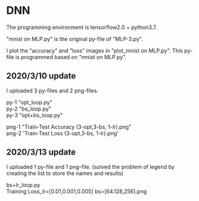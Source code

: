 # DNN

The programming environment is tensorflow2.0 + python3.7.

"mnist on MLP.py" is the original py-file of "MLP-3.py".

I plot the "accuracy" and "loss" images in "plot_mnist on MLP.py". This py-file is programmed based on "mnist on MLP.py".


## 2020/3/10 update

I uploaded 3 py-files and 2 png-files.

py-1 "opt_loop.py"  
py-2 "bs_loop.py"   
py-3 "opt+bs_loop.py"  

png-1 "Train-Test Accuracy (3-opt,3-bs, 1-lr).png"  
png-2 'Train-Test Loss (3-opt,3-bs, 1-lr).png' 


## 2020/3/13 update

I uploaded 1 py-file and 1 png-file. (solved the problem of legend by creating the list to store the names and results)

bs+lr_loop.py  
Training Loss_lr=[0.01,0.001,0.005] bs=[64.128,256].png


